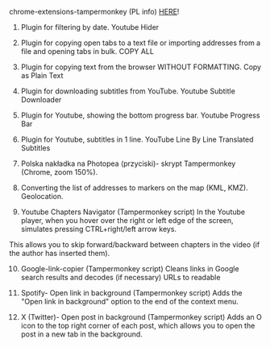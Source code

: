 chrome-extensions-tampermonkey (PL info) [HERE](https://sites.google.com/view/marek7400-homepage/)!

1. Plugin for filtering by date.
Youtube Hider

2. Plugin for copying open tabs to a text file
or importing addresses from a file and opening tabs in bulk.
COPY ALL

3. Plugin for copying text from the browser WITHOUT FORMATTING.
Copy as Plain Text

4. Plugin for downloading subtitles from YouTube.
Youtube Subtitle Downloader

5. Plugin for Youtube, showing the bottom progress bar.
Youtube Progress Bar

6. Plugin for Youtube, subtitles in 1 line.
YouTube Line By Line Translated Subtitles

7. Polska nakładka na Photopea 
(przyciski)- skrypt Tampermonkey (Chrome, zoom 150%).

8. Converting the list of addresses to markers on the map (KML, KMZ). Geolocation.

9. Youtube Chapters Navigator (Tampermonkey script)
In the Youtube player, when you hover over the right or left edge of the screen,
simulates pressing CTRL+right/left arrow keys.

This allows you to skip forward/backward between chapters in the video (if the author has inserted them).

10. Google-link-copier (Tampermonkey script)
Cleans links in Google search results and decodes (if necessary) URLs to readable

11. Spotify- Open link in background (Tampermonkey script)
Adds the "Open link in background" option to the end of the context menu.

12. X (Twitter)- Open post in background (Tampermonkey script)
Adds an O icon to the top right corner of each post, which allows you to open the post in a new tab in the background.
